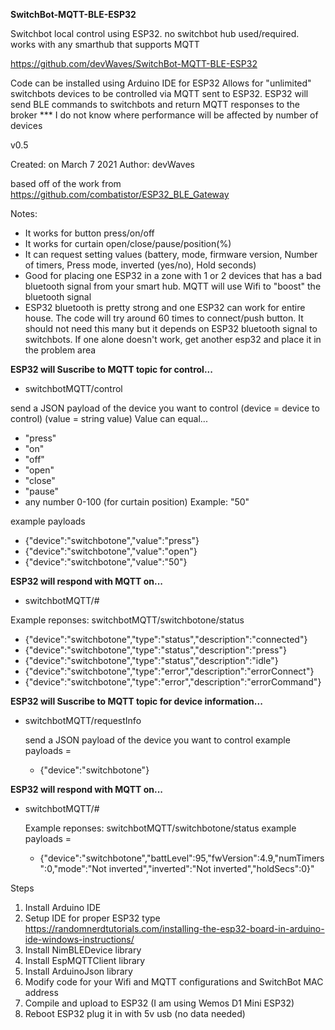 **SwitchBot-MQTT-BLE-ESP32**

Switchbot local control using ESP32. no switchbot hub used/required. works with any smarthub that supports MQTT

https://github.com/devWaves/SwitchBot-MQTT-BLE-ESP32

Code can be installed using Arduino IDE for ESP32
Allows for "unlimited" switchbots devices to be controlled via MQTT sent to ESP32. ESP32 will send BLE commands to switchbots and return MQTT responses to the broker
  *** I do not know where performance will be affected by number of devices

v0.5

Created: on March 7 2021
  Author: devWaves

based off of the work from https://github.com/combatistor/ESP32_BLE_Gateway

Notes:
 - It works for button press/on/off
 - It works for curtain open/close/pause/position(%)
 - It can request setting values (battery, mode, firmware version, Number of timers, Press mode, inverted (yes/no), Hold seconds)
 - Good for placing one ESP32 in a zone with 1 or 2 devices that has a bad bluetooth signal from your smart hub. MQTT will use Wifi to "boost" the bluetooth signal
 - ESP32 bluetooth is pretty strong and one ESP32 can work for entire house. The code will try around 60 times to connect/push button. It should not need this many but it depends on ESP32 bluetooth signal to switchbots. If one alone doesn't work, get another esp32 and place it in the problem area

**ESP32 will Suscribe to MQTT topic for control...**
- switchbotMQTT/control

send a JSON payload of the device you want to control (device = device to control) (value = string value)
Value can equal...
- "press"
- "on"
- "off"
- "open"
- "close"
- "pause"
- any number 0-100 (for curtain position) Example: "50"

example payloads
- {"device":"switchbotone","value":"press"}
- {"device":"switchbotone","value":"open"}
- {"device":"switchbotone","value":"50"}
  
**ESP32 will respond with MQTT on...**
- switchbotMQTT/#

Example reponses:
switchbotMQTT/switchbotone/status
- {"device":"switchbotone","type":"status","description":"connected"}
- {"device":"switchbotone","type":"status","description":"press"}
- {"device":"switchbotone","type":"status","description":"idle"}
- {"device":"switchbotone","type":"error","description":"errorConnect"}
- {"device":"switchbotone","type":"error","description":"errorCommand"}


**ESP32 will Suscribe to MQTT topic for device information...**
- switchbotMQTT/requestInfo

  send a JSON payload of the device you want to control
   example payloads =
   - {"device":"switchbotone"}
      
**ESP32 will respond with MQTT on...**
- switchbotMQTT/#

  Example reponses:
  switchbotMQTT/switchbotone/status
  example payloads =
  - {"device":"switchbotone","battLevel":95,"fwVersion":4.9,"numTimers":0,"mode":"Not inverted","inverted":"Not inverted","holdSecs":0}"

Steps
1. Install Arduino IDE
2. Setup IDE for proper ESP32 type
     https://randomnerdtutorials.com/installing-the-esp32-board-in-arduino-ide-windows-instructions/
3. Install NimBLEDevice library
4. Install EspMQTTClient library
5. Install ArduinoJson library
6. Modify code for your Wifi and MQTT configurations and SwitchBot MAC address
7. Compile and upload to ESP32 (I am using Wemos D1 Mini ESP32)
8. Reboot ESP32 plug it in with 5v usb (no data needed)
